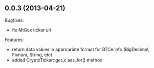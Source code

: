 ## 0.0.3 (2013-04-21)

Bugfixes:

  -  fix MtGox ticker url

Features:

  - return data values in appropriate format for BTCe.info (BigDecimal, Fixnum, String, etc)
  - added CryptoTicker::get_class_for() method

